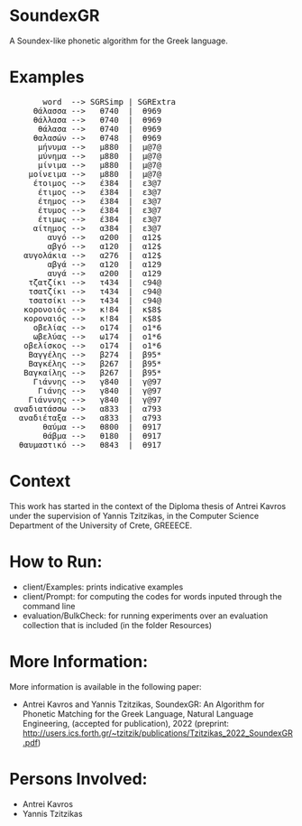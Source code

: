 # SoundexGR
A Soundex-like phonetic algorithm for the Greek language.

# Examples
<pre>
       word  --> SGRSimp | SGRExtra
     Θάλασσα -->   θ740  |  θ969 
     θάλλασα -->   θ740  |  θ969 
      θάλασα -->   θ740  |  θ969 
     θαλασών -->   θ748  |  θ969 
      μήνυμα -->   μ880  |  μ@7@ 
      μύνημα -->   μ880  |  μ@7@ 
      μίνιμα -->   μ880  |  μ@7@ 
    μοίνειμα -->   μ880  |  μ@7@ 
     έτοιμος -->   έ384  |  ε3@7 
      έτιμος -->   έ384  |  ε3@7 
      έτημος -->   έ384  |  ε3@7 
      έτυμος -->   έ384  |  ε3@7 
      έτιμως -->   έ384  |  ε3@7 
     αίτημος -->   α384  |  ε3@7 
        αυγό -->   α200  |  α12$ 
        αβγό -->   α120  |  α12$ 
   αυγολάκια -->   α276  |  α12$ 
        αβγά -->   α120  |  α129 
        αυγά -->   α200  |  α129 
    τζατζίκι -->   τ434  |  c94@ 
    τσατζίκι -->   τ434  |  c94@ 
    τσατσίκι -->   τ434  |  c94@ 
   κορονοιός -->   κ!84  |  κ$8$ 
   κοροναιός -->   κ!84  |  κ$8$ 
     οβελίας -->   ο174  |  ο1*6 
     ωβελύας -->   ω174  |  ο1*6 
   οβελίσκος -->   ο174  |  ο1*6 
    Βαγγέλης -->   β274  |  β95* 
    Βαγκέλης -->   β267  |  β95* 
   Βαγκαίλης -->   β267  |  β95* 
     Γιάννης -->   γ840  |  γ@97 
      Γιάνης -->   γ840  |  γ@97 
    Γιάνννης -->   γ840  |  γ@97 
 αναδιατάσσω -->   α833  |  α793 
  αναδιέταξα -->   α833  |  α793 
       θαύμα -->   θ800  |  θ917 
       θάβμα -->   θ180  |  θ917 
  θαυμαστικό -->   θ843  |  θ917 
</pre>

# Context
 This work has started in the context of the Diploma thesis of Antrei Kavros under the supervision of Yannis Tzitzikas,
 in the Computer Science Department of the  University of Crete, GREEECE.
 
 
 # How to Run:
 * client/Examples: prints indicative examples
 * client/Prompt: for computing the codes for words inputed through the  command line
 * evaluation/BulkCheck: for running  experiments  over an evaluation collection that is included (in the folder Resources)
 
 # More Information:
 More information is available in the following paper:
 * Antrei Kavros and Yannis Tzitzikas, SoundexGR: An Algorithm for Phonetic Matching for the Greek Language, Natural Language Engineering, (accepted for publication), 2022 (preprint: http://users.ics.forth.gr/~tzitzik/publications/Tzitzikas_2022_SoundexGR.pdf)
 
 # Persons Involved:
 * Antrei Kavros
 * Yannis Tzitzikas
